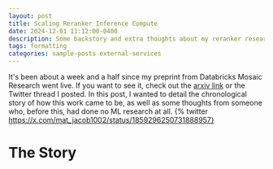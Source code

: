 ```yaml
---
layout: post
title: Scaling Reranker Inference Compute
date: 2024-12-01 11:12:00-0400
description: Some backstory and extra thoughts about my reranker research
tags: formatting
categories: sample-posts external-services
---
```


It's been about a week and a half since my preprint from Databricks Mosaic Research went live. If you want to see it, check out the [arxiv link](https://arxiv.org/abs/2411.11767) or the Twitter thread I posted. 
In this post, I wanted to detail the chronological story of how this work came to be, as well as some thoughts from someone who, before this, had done no ML research at all.
{% twitter https://x.com/mat_jacob1002/status/1859296250731888957}

# The Story
